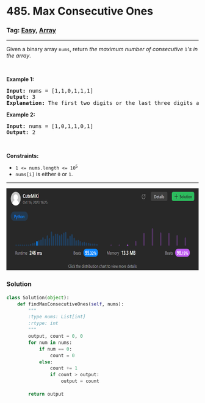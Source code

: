 # 485. Max Consecutive Ones
### Tag: [Easy](https://github.com/TheOnlyMiki/LeetCode-For-Fun/tree/main#easy-level), [Array](https://github.com/TheOnlyMiki/LeetCode-For-Fun/tree/main#array)
---
<div class="px-5 pt-4"><div class="flex"></div><div class="xFUwe" data-track-load="description_content"><p>Given a binary array <code>nums</code>, return <em>the maximum number of consecutive </em><code>1</code><em>'s in the array</em>.</p>

<p>&nbsp;</p>
<p><strong class="example">Example 1:</strong></p>

<pre><strong>Input:</strong> nums = [1,1,0,1,1,1]
<strong>Output:</strong> 3
<strong>Explanation:</strong> The first two digits or the last three digits are consecutive 1s. The maximum number of consecutive 1s is 3.
</pre>

<p><strong class="example">Example 2:</strong></p>

<pre><strong>Input:</strong> nums = [1,0,1,1,0,1]
<strong>Output:</strong> 2
</pre>

<p>&nbsp;</p>
<p><strong>Constraints:</strong></p>

<ul>
	<li><code>1 &lt;= nums.length &lt;= 10<sup>5</sup></code></li>
	<li><code>nums[i]</code> is either <code>0</code> or <code>1</code>.</li>
</ul>
</div></div>

---
<img src="Submit.png" width="700" height="215" />

### Solution

```python
class Solution(object):
    def findMaxConsecutiveOnes(self, nums):
        """
        :type nums: List[int]
        :rtype: int
        """
        output, count = 0, 0
        for num in nums:
            if num == 0:
                count = 0
            else:
                count += 1
                if count > output:
                    output = count

        return output
```
